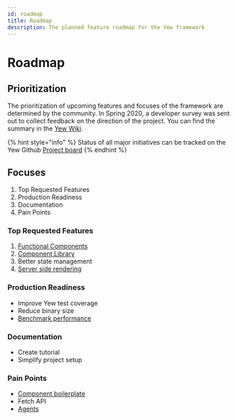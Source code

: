 ```yaml
---
id: roadmap
title: Roadmap
description: The planned feature roadmap for the Yew framework
---
```


# Roadmap

## Prioritization

The prioritization of upcoming features and focuses of the framework are determined by the community. In Spring 2020, a developer survey was sent out to collect feedback on the direction of the project. You can find the summary in the [Yew Wiki](https://github.com/yewstack/yew/wiki/Dev-Survey-%5BSpring-2020%5D).

{% hint style="info" %}
Status of all major initiatives can be tracked on the Yew Github [Project board](https://github.com/yewstack/yew/projects)
{% endhint %}

## Focuses

1. Top Requested Features
2. Production Readiness
3. Documentation
4. Pain Points

### Top Requested Features

1. [Functional Components](https://github.com/yewstack/yew/projects/3)
2. [Component Library](https://github.com/yewstack/yew/projects/4)
3. Better state management
4. [Server side rendering](https://github.com/yewstack/yew/projects/5)

### Production Readiness

* Improve Yew test coverage
* Reduce binary size
* [Benchmark performance](https://github.com/yewstack/yew/issues/5)

### Documentation

* Create tutorial
* Simplify project setup

### Pain Points

* [Component boilerplate](https://github.com/yewstack/yew/issues/830)
* Fetch API
* [Agents](https://github.com/yewstack/yew/projects/6)

